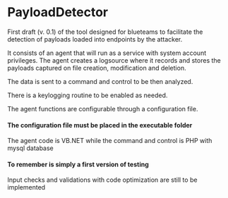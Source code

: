 # PayloadDetector

First draft (v. 0.1) of the tool designed for blueteams to facilitate the detection 
of payloads loaded into endpoints by the attacker.

It consists of an agent that will run as a service with system account privileges.
The agent creates a logsource where it records and stores the payloads captured on file creation, modification and deletion.

The data is sent to a command and control to be then analyzed.

There is a keylogging routine to be enabled as needed.

The agent functions are configurable through a configuration file.
#### The configuration file must be placed in the executable folder

The agent code is VB.NET while the command and control is PHP with mysql database

#### To remember is simply a first version of testing
Input checks and validations with code optimization are still to be implemented